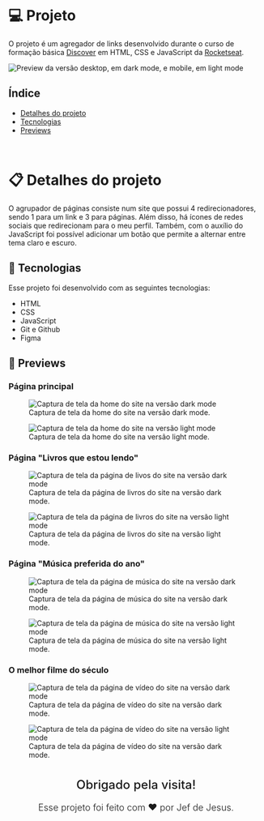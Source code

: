 # 💻 Projeto

O projeto é um agregador de links desenvolvido durante o curso de formação básica <a href="https://www.rocketseat.com.br/discover" target="_blank">Discover</a> em HTML, CSS e JavaScript da <a href="https://www.rocketseat.com.br/" target="_blank">Rocketseat</a>.

<img src="./github/thumb-github.png" alt="Preview da versão desktop, em dark mode, e mobile, em light mode"/>

## Índice

- [Detalhes do projeto](#detalhes-do-projeto)
- [Tecnologias](#tecnologias)
- [Previews](#previews)

<br/>

 <h1 id="detalhes-do-projeto">📋 Detalhes do projeto </h1>

O agrupador de páginas consiste num site que possui 4 redirecionadores, sendo 1 para um link e 3 para páginas. Além disso, há ícones de redes sociais que redirecionam para o meu perfil. Também, com o auxílio do JavaScript foi possível adicionar um botão que permite a alternar entre tema claro e escuro.

<h2 id="tecnologias">🚀 Tecnologias</h2>
Esse projeto foi desenvolvido com as seguintes tecnologias:

- HTML
- CSS
- JavaScript
- Git e Github
- Figma

<h2 id="previews">👀 Previews</h2>

### Página principal

<figure>
<img src="./github/preview-dark-mode.png" alt="Captura de tela da home do site na versão dark mode"/>
<figcaption>Captura de tela da home do site na versão dark mode.</figcaption>
</figure>

<figure>
<img src="./github/preview-light-mode.png" alt="Captura de tela da home do site na versão light mode"/>
<figcaption>Captura de tela da home do site na versão light mode.</figcaption>
</figure>

### Página "Livros que estou lendo"

<figure>
<img src="./github/preview-dark-mode-books.png" alt="Captura de tela da página de livos do site na versão dark mode"/>
<figcaption>Captura de tela da página de livros do site na versão dark mode.</figcaption>
</figure>

<figure>
<img src="./github/preview-light-mode-books.png" alt="Captura de tela da página de livros do site na versão light mode"/>
<figcaption>Captura de tela da página de livros do site na versão light mode.</figcaption>
</figure>

### Página "Música preferida do ano"

<figure>
<img src="./github/preview-dark-mode-music.png" alt="Captura de tela da página de música do site na versão dark mode"/>
<figcaption>Captura de tela da página de música do site na versão dark mode.</figcaption>
</figure>

<figure>
<img src="./github/preview-light-mode-music.png" alt="Captura de tela da página de música do site na versão light mode"/>
<figcaption>Captura de tela da página de música do site na versão light mode.</figcaption>
</figure>

### O melhor filme do século

<figure>
<img src="./github/preview-dark-mode-trailer.png" alt="Captura de tela da página de vídeo do site na versão dark mode"/>
<figcaption>Captura de tela da página de vídeo do site na versão dark mode.</figcaption>
</figure>

<figure>
<img src="./github/preview-light-mode-trailer.png" alt="Captura de tela da página de vídeo do site na versão light mode"/>
<figcaption>Captura de tela da página de vídeo do site na versão dark mode.</figcaption>
</figure>

#

<p style="font-size: 24px; font-weight: 500; text-align: center; line-height:1">Obrigado pela visita!</p>
<p style="font-size: 18px; font-weight: 300; text-align: center; line-height:1">Esse projeto foi feito com ❤ por Jef de Jesus.</p>
